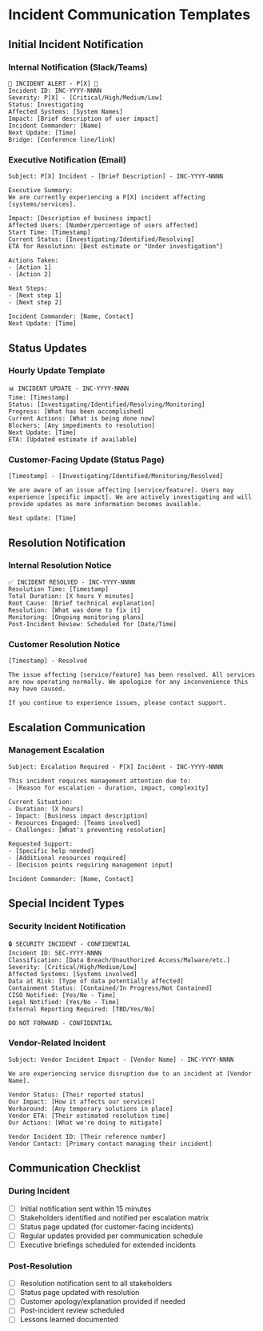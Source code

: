 # Incident Communication Templates

## Initial Incident Notification

### Internal Notification (Slack/Teams)
```
🚨 INCIDENT ALERT - P[X] 🚨
Incident ID: INC-YYYY-NNNN
Severity: P[X] - [Critical/High/Medium/Low]
Status: Investigating
Affected Systems: [System Names]
Impact: [Brief description of user impact]
Incident Commander: [Name]
Next Update: [Time]
Bridge: [Conference line/link]
```

### Executive Notification (Email)
```
Subject: P[X] Incident - [Brief Description] - INC-YYYY-NNNN

Executive Summary:
We are currently experiencing a P[X] incident affecting [systems/services]. 

Impact: [Description of business impact]
Affected Users: [Number/percentage of users affected]
Start Time: [Timestamp]
Current Status: [Investigating/Identified/Resolving]
ETA for Resolution: [Best estimate or "Under investigation"]

Actions Taken:
- [Action 1]
- [Action 2]

Next Steps:
- [Next step 1]
- [Next step 2]

Incident Commander: [Name, Contact]
Next Update: [Time]
```

## Status Updates

### Hourly Update Template
```
📊 INCIDENT UPDATE - INC-YYYY-NNNN
Time: [Timestamp]
Status: [Investigating/Identified/Resolving/Monitoring]
Progress: [What has been accomplished]
Current Actions: [What is being done now]
Blockers: [Any impediments to resolution]
Next Update: [Time]
ETA: [Updated estimate if available]
```

### Customer-Facing Update (Status Page)
```
[Timestamp] - [Investigating/Identified/Monitoring/Resolved]

We are aware of an issue affecting [service/feature]. Users may experience [specific impact]. We are actively investigating and will provide updates as more information becomes available.

Next update: [Time]
```

## Resolution Notification

### Internal Resolution Notice
```
✅ INCIDENT RESOLVED - INC-YYYY-NNNN
Resolution Time: [Timestamp]
Total Duration: [X hours Y minutes]
Root Cause: [Brief technical explanation]
Resolution: [What was done to fix it]
Monitoring: [Ongoing monitoring plans]
Post-Incident Review: Scheduled for [Date/Time]
```

### Customer Resolution Notice
```
[Timestamp] - Resolved

The issue affecting [service/feature] has been resolved. All services are now operating normally. We apologize for any inconvenience this may have caused.

If you continue to experience issues, please contact support.
```

## Escalation Communication

### Management Escalation
```
Subject: Escalation Required - P[X] Incident - INC-YYYY-NNNN

This incident requires management attention due to:
- [Reason for escalation - duration, impact, complexity]

Current Situation:
- Duration: [X hours]
- Impact: [Business impact description]
- Resources Engaged: [Teams involved]
- Challenges: [What's preventing resolution]

Requested Support:
- [Specific help needed]
- [Additional resources required]
- [Decision points requiring management input]

Incident Commander: [Name, Contact]
```

## Special Incident Types

### Security Incident Notification
```
🔒 SECURITY INCIDENT - CONFIDENTIAL
Incident ID: SEC-YYYY-NNNN
Classification: [Data Breach/Unauthorized Access/Malware/etc.]
Severity: [Critical/High/Medium/Low]
Affected Systems: [Systems involved]
Data at Risk: [Type of data potentially affected]
Containment Status: [Contained/In Progress/Not Contained]
CISO Notified: [Yes/No - Time]
Legal Notified: [Yes/No - Time]
External Reporting Required: [TBD/Yes/No]

DO NOT FORWARD - CONFIDENTIAL
```

### Vendor-Related Incident
```
Subject: Vendor Incident Impact - [Vendor Name] - INC-YYYY-NNNN

We are experiencing service disruption due to an incident at [Vendor Name].

Vendor Status: [Their reported status]
Our Impact: [How it affects our services]
Workaround: [Any temporary solutions in place]
Vendor ETA: [Their estimated resolution time]
Our Actions: [What we're doing to mitigate]

Vendor Incident ID: [Their reference number]
Vendor Contact: [Primary contact managing their incident]
```

## Communication Checklist

### During Incident
- [ ] Initial notification sent within 15 minutes
- [ ] Stakeholders identified and notified per escalation matrix
- [ ] Status page updated (for customer-facing incidents)
- [ ] Regular updates provided per communication schedule
- [ ] Executive briefings scheduled for extended incidents

### Post-Resolution
- [ ] Resolution notification sent to all stakeholders
- [ ] Status page updated with resolution
- [ ] Customer apology/explanation provided if needed
- [ ] Post-incident review scheduled
- [ ] Lessons learned documented